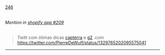 [246](https://github.com/guilhermeprokisch/ideias/issues/246) 
###### 




 ######  Mention in [shopify app #209](shopify-app-#209)  
 > Twitt com ótimas dicas [capterra](capterra) e [g2](g2) .com https://twitter.com/PierreDeWulf/status/1329765202095575041

-------------------------------------------------------------------------------

